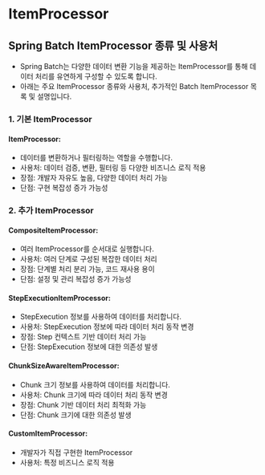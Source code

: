 # ItemProcessor

## Spring Batch ItemProcessor 종류 및 사용처

- Spring Batch는 다양한 데이터 변환 기능을 제공하는 ItemProcessor를 통해 데이터 처리를 유연하게 구성할 수 있도록 합니다. 
- 아래는 주요 ItemProcessor 종류와 사용처, 추가적인 Batch ItemProcessor 목록 및 설명입니다.

### 1. 기본 ItemProcessor

#### ItemProcessor: 

- 데이터를 변환하거나 필터링하는 역할을 수행합니다.
- 사용처: 데이터 검증, 변환, 필터링 등 다양한 비즈니스 로직 적용
- 장점: 개발자 자유도 높음, 다양한 데이터 처리 가능
- 단점: 구현 복잡성 증가 가능성

### 2. 추가 ItemProcessor

#### CompositeItemProcessor: 

- 여러 ItemProcessor를 순서대로 실행합니다.
- 사용처: 여러 단계로 구성된 복잡한 데이터 처리
- 장점: 단계별 처리 분리 가능, 코드 재사용 용이
- 단점: 설정 및 관리 복잡성 증가 가능성

#### StepExecutionItemProcessor: 

- StepExecution 정보를 사용하여 데이터를 처리합니다.
- 사용처: StepExecution 정보에 따라 데이터 처리 동작 변경
- 장점: Step 컨텍스트 기반 데이터 처리 가능
- 단점: StepExecution 정보에 대한 의존성 발생

#### ChunkSizeAwareItemProcessor: 

- Chunk 크기 정보를 사용하여 데이터를 처리합니다.
- 사용처: Chunk 크기에 따라 데이터 처리 동작 변경
- 장점: Chunk 기반 데이터 처리 최적화 가능
- 단점: Chunk 크기에 대한 의존성 발생

#### CustomItemProcessor: 

- 개발자가 직접 구현한 ItemProcessor
- 사용처: 특정 비즈니스 로직 적용


